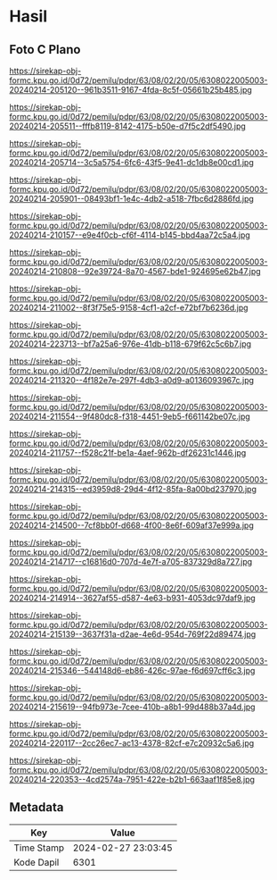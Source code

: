 # Hasil

## Foto C Plano

https://sirekap-obj-formc.kpu.go.id/0d72/pemilu/pdpr/63/08/02/20/05/6308022005003-20240214-205120--961b3511-9167-4fda-8c5f-05661b25b485.jpg

https://sirekap-obj-formc.kpu.go.id/0d72/pemilu/pdpr/63/08/02/20/05/6308022005003-20240214-205511--fffb8119-8142-4175-b50e-d7f5c2df5490.jpg

https://sirekap-obj-formc.kpu.go.id/0d72/pemilu/pdpr/63/08/02/20/05/6308022005003-20240214-205714--3c5a5754-6fc6-43f5-9e41-dc1db8e00cd1.jpg

https://sirekap-obj-formc.kpu.go.id/0d72/pemilu/pdpr/63/08/02/20/05/6308022005003-20240214-205901--08493bf1-1e4c-4db2-a518-7fbc6d2886fd.jpg

https://sirekap-obj-formc.kpu.go.id/0d72/pemilu/pdpr/63/08/02/20/05/6308022005003-20240214-210157--e9e4f0cb-cf6f-4114-b145-bbd4aa72c5a4.jpg

https://sirekap-obj-formc.kpu.go.id/0d72/pemilu/pdpr/63/08/02/20/05/6308022005003-20240214-210808--92e39724-8a70-4567-bde1-924695e62b47.jpg

https://sirekap-obj-formc.kpu.go.id/0d72/pemilu/pdpr/63/08/02/20/05/6308022005003-20240214-211002--8f3f75e5-9158-4cf1-a2cf-e72bf7b6236d.jpg

https://sirekap-obj-formc.kpu.go.id/0d72/pemilu/pdpr/63/08/02/20/05/6308022005003-20240214-223713--bf7a25a6-976e-41db-b118-679f62c5c6b7.jpg

https://sirekap-obj-formc.kpu.go.id/0d72/pemilu/pdpr/63/08/02/20/05/6308022005003-20240214-211320--4f182e7e-297f-4db3-a0d9-a0136093967c.jpg

https://sirekap-obj-formc.kpu.go.id/0d72/pemilu/pdpr/63/08/02/20/05/6308022005003-20240214-211554--9f480dc8-f318-4451-9eb5-f661142be07c.jpg

https://sirekap-obj-formc.kpu.go.id/0d72/pemilu/pdpr/63/08/02/20/05/6308022005003-20240214-211757--f528c21f-be1a-4aef-962b-df26231c1446.jpg

https://sirekap-obj-formc.kpu.go.id/0d72/pemilu/pdpr/63/08/02/20/05/6308022005003-20240214-214315--ed3959d8-29d4-4f12-85fa-8a00bd237970.jpg

https://sirekap-obj-formc.kpu.go.id/0d72/pemilu/pdpr/63/08/02/20/05/6308022005003-20240214-214500--7cf8bb0f-d668-4f00-8e6f-609af37e999a.jpg

https://sirekap-obj-formc.kpu.go.id/0d72/pemilu/pdpr/63/08/02/20/05/6308022005003-20240214-214717--c16816d0-707d-4e7f-a705-837329d8a727.jpg

https://sirekap-obj-formc.kpu.go.id/0d72/pemilu/pdpr/63/08/02/20/05/6308022005003-20240214-214914--3627af55-d587-4e63-b931-4053dc97daf9.jpg

https://sirekap-obj-formc.kpu.go.id/0d72/pemilu/pdpr/63/08/02/20/05/6308022005003-20240214-215139--3637f31a-d2ae-4e6d-954d-769f22d89474.jpg

https://sirekap-obj-formc.kpu.go.id/0d72/pemilu/pdpr/63/08/02/20/05/6308022005003-20240214-215346--544148d6-eb86-426c-97ae-f6d697cff6c3.jpg

https://sirekap-obj-formc.kpu.go.id/0d72/pemilu/pdpr/63/08/02/20/05/6308022005003-20240214-215619--94fb973e-7cee-410b-a8b1-99d488b37a4d.jpg

https://sirekap-obj-formc.kpu.go.id/0d72/pemilu/pdpr/63/08/02/20/05/6308022005003-20240214-220117--2cc26ec7-ac13-4378-82cf-e7c20932c5a6.jpg

https://sirekap-obj-formc.kpu.go.id/0d72/pemilu/pdpr/63/08/02/20/05/6308022005003-20240214-220353--4cd2574a-7951-422e-b2b1-663aaf1f85e8.jpg


## Metadata

| Key        | Value               |
| ---------- | ------------------- |
| Time Stamp | 2024-02-27 23:03:45 |
| Kode Dapil | 6301                |



